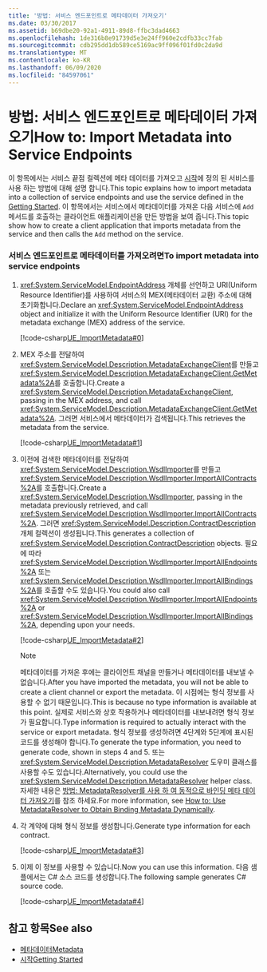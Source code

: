 ```yaml
---
title: '방법: 서비스 엔드포인트로 메타데이터 가져오기'
ms.date: 03/30/2017
ms.assetid: b69dbe20-92a1-4911-89d8-ffbc3dad4663
ms.openlocfilehash: 1de316b8e91739d5e3e24ff960e2cdfb33cc7fab
ms.sourcegitcommit: cdb295dd1db589ce5169ac9ff096f01fd0c2da9d
ms.translationtype: MT
ms.contentlocale: ko-KR
ms.lasthandoff: 06/09/2020
ms.locfileid: "84597061"
---
```

# <a name="how-to-import-metadata-into-service-endpoints"></a><span data-ttu-id="6e678-102">방법: 서비스 엔드포인트로 메타데이터 가져오기</span><span class="sxs-lookup"><span data-stu-id="6e678-102">How to: Import Metadata into Service Endpoints</span></span>
<span data-ttu-id="6e678-103">이 항목에서는 서비스 끝점 컬렉션에 메타 데이터를 가져오고 [시작](../samples/getting-started-sample.md)에 정의 된 서비스를 사용 하는 방법에 대해 설명 합니다.</span><span class="sxs-lookup"><span data-stu-id="6e678-103">This topic explains how to import metadata into a collection of service endpoints and use the service defined in the [Getting Started](../samples/getting-started-sample.md).</span></span> <span data-ttu-id="6e678-104">이 항목에서는 서비스에서 메타데이터를 가져온 다음 서비스에 `Add` 메서드를 호출하는 클라이언트 애플리케이션을 만든 방법을 보여 줍니다.</span><span class="sxs-lookup"><span data-stu-id="6e678-104">This topic show how to create a client application that imports metadata from the service and then calls the `Add` method on the service.</span></span>  
  
### <a name="to-import-metadata-into-service-endpoints"></a><span data-ttu-id="6e678-105">서비스 엔드포인트로 메타데이터를 가져오려면</span><span class="sxs-lookup"><span data-stu-id="6e678-105">To import metadata into service endpoints</span></span>  
  
1. <span data-ttu-id="6e678-106"><xref:System.ServiceModel.EndpointAddress> 개체를 선언하고 URI(Uniform Resource Identifier)를 사용하여 서비스의 MEX(메타데이터 교환) 주소에 대해 초기화합니다.</span><span class="sxs-lookup"><span data-stu-id="6e678-106">Declare an <xref:System.ServiceModel.EndpointAddress> object and initialize it with the Uniform Resource Identifier (URI) for the metadata exchange (MEX) address of the service.</span></span>  
  
     [!code-csharp[UE_ImportMetadata#0](../../../../samples/snippets/csharp/VS_Snippets_CFX/ue_importmetadata/cs/client.cs#0)]  
  
2. <span data-ttu-id="6e678-107">MEX 주소를 전달하여 <xref:System.ServiceModel.Description.MetadataExchangeClient>를 만들고 <xref:System.ServiceModel.Description.MetadataExchangeClient.GetMetadata%2A>를 호출합니다.</span><span class="sxs-lookup"><span data-stu-id="6e678-107">Create a <xref:System.ServiceModel.Description.MetadataExchangeClient>, passing in the MEX address, and call <xref:System.ServiceModel.Description.MetadataExchangeClient.GetMetadata%2A>.</span></span> <span data-ttu-id="6e678-108">그러면 서비스에서 메타데이터가 검색됩니다.</span><span class="sxs-lookup"><span data-stu-id="6e678-108">This retrieves the metadata from the service.</span></span>  
  
     [!code-csharp[UE_ImportMetadata#1](../../../../samples/snippets/csharp/VS_Snippets_CFX/ue_importmetadata/cs/client.cs#1)]  
  
3. <span data-ttu-id="6e678-109">이전에 검색한 메타데이터를 전달하여 <xref:System.ServiceModel.Description.WsdlImporter>를 만들고 <xref:System.ServiceModel.Description.WsdlImporter.ImportAllContracts%2A>를 호출합니다.</span><span class="sxs-lookup"><span data-stu-id="6e678-109">Create a <xref:System.ServiceModel.Description.WsdlImporter>, passing in the metadata previously retrieved, and call <xref:System.ServiceModel.Description.WsdlImporter.ImportAllContracts%2A>.</span></span> <span data-ttu-id="6e678-110">그러면 <xref:System.ServiceModel.Description.ContractDescription> 개체 컬렉션이 생성됩니다.</span><span class="sxs-lookup"><span data-stu-id="6e678-110">This generates a collection of <xref:System.ServiceModel.Description.ContractDescription> objects.</span></span> <span data-ttu-id="6e678-111">필요에 따라 <xref:System.ServiceModel.Description.WsdlImporter.ImportAllEndpoints%2A> 또는 <xref:System.ServiceModel.Description.WsdlImporter.ImportAllBindings%2A>를 호출할 수도 있습니다.</span><span class="sxs-lookup"><span data-stu-id="6e678-111">You could also call <xref:System.ServiceModel.Description.WsdlImporter.ImportAllEndpoints%2A> or <xref:System.ServiceModel.Description.WsdlImporter.ImportAllBindings%2A>, depending upon your needs.</span></span>  
  
     [!code-csharp[UE_ImportMetadata#2](../../../../samples/snippets/csharp/VS_Snippets_CFX/ue_importmetadata/cs/client.cs#2)]  
  
    > [!NOTE]
    > <span data-ttu-id="6e678-112">메타데이터를 가져온 후에는 클라이언트 채널을 만들거나 메타데이터를 내보낼 수 없습니다.</span><span class="sxs-lookup"><span data-stu-id="6e678-112">After you have imported the metadata, you will not be able to create a client channel or export the metadata.</span></span> <span data-ttu-id="6e678-113">이 시점에는 형식 정보를 사용할 수 없기 때문입니다.</span><span class="sxs-lookup"><span data-stu-id="6e678-113">This is because no type information is available at this point.</span></span> <span data-ttu-id="6e678-114">실제로 서비스와 상호 작용하거나 메타데이터를 내보내려면 형식 정보가 필요합니다.</span><span class="sxs-lookup"><span data-stu-id="6e678-114">Type information is required to actually interact with the service or export metadata.</span></span> <span data-ttu-id="6e678-115">형식 정보를 생성하려면 4단계와 5단계에 표시된 코드를 생성해야 합니다.</span><span class="sxs-lookup"><span data-stu-id="6e678-115">To generate the type information, you need to generate code, shown in steps 4 and 5.</span></span> <span data-ttu-id="6e678-116">또는 <xref:System.ServiceModel.Description.MetadataResolver> 도우미 클래스를 사용할 수도 있습니다.</span><span class="sxs-lookup"><span data-stu-id="6e678-116">Alternatively, you could use the <xref:System.ServiceModel.Description.MetadataResolver> helper class.</span></span> <span data-ttu-id="6e678-117">자세한 내용은 [방법: MetadataResolver를 사용 하 여 동적으로 바인딩 메타 데이터 가져오기](how-to-use-metadataresolver-to-obtain-binding-metadata-dynamically.md)를 참조 하세요.</span><span class="sxs-lookup"><span data-stu-id="6e678-117">For more information, see [How to: Use MetadataResolver to Obtain Binding Metadata Dynamically](how-to-use-metadataresolver-to-obtain-binding-metadata-dynamically.md).</span></span>  
  
4. <span data-ttu-id="6e678-118">각 계약에 대해 형식 정보를 생성합니다.</span><span class="sxs-lookup"><span data-stu-id="6e678-118">Generate type information for each contract.</span></span>  
  
     [!code-csharp[UE_ImportMetadata#3](../../../../samples/snippets/csharp/VS_Snippets_CFX/ue_importmetadata/cs/client.cs#3)]  
  
5. <span data-ttu-id="6e678-119">이제 이 정보를 사용할 수 있습니다.</span><span class="sxs-lookup"><span data-stu-id="6e678-119">Now you can use this information.</span></span> <span data-ttu-id="6e678-120">다음 샘플에서는 C# 소스 코드를 생성합니다.</span><span class="sxs-lookup"><span data-stu-id="6e678-120">The following sample generates C# source code.</span></span>  
  
     [!code-csharp[UE_ImportMetadata#4](../../../../samples/snippets/csharp/VS_Snippets_CFX/ue_importmetadata/cs/client.cs#4)]  
  
## <a name="see-also"></a><span data-ttu-id="6e678-121">참고 항목</span><span class="sxs-lookup"><span data-stu-id="6e678-121">See also</span></span>

- [<span data-ttu-id="6e678-122">메타데이터</span><span class="sxs-lookup"><span data-stu-id="6e678-122">Metadata</span></span>](metadata.md)
- [<span data-ttu-id="6e678-123">시작</span><span class="sxs-lookup"><span data-stu-id="6e678-123">Getting Started</span></span>](../samples/getting-started-sample.md)
